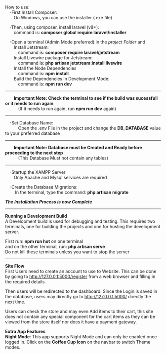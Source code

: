 How to use:  
&emsp;-First Install Composer:  
&emsp;&emsp;On Windows, you can use the installer (.exe file)

&emsp;-Then, using composer, install laravel (v8+):  
&emsp;&emsp;command is: **composer global require laravel/installer**

&emsp;-Open a terminal (Admin Mode preferred) in the _project Folder_ and  
&emsp;&emsp;Install Jetstream:  
&emsp;&emsp;&emsp;command is: **composer require laravel/jetstream**  
&emsp;&emsp;Install Livewire package for Jetstream:  
&emsp;&emsp;&emsp;command is: **php artisan jetstream:install livewire**  
&emsp;&emsp;Install the Node Dependencies  
&emsp;&emsp;&emsp;command is: **npm install**  
&emsp;&emsp;Build the Dependencies in Development Mode:  
&emsp;&emsp;&emsp;command is: **npm run dev**

***
&emsp;&emsp;**Important Note: Check the terminal to see if the build was sucessfull or it needs to run again**  
&emsp;&emsp;&emsp;(If it needs to run again, run **npm run dev** again)  
***
&emsp;-Set Database Name:  
&emsp;&emsp;&emsp;Open the .env File in the project and change the  **DB_DATABASE** value to your preferred database
***
&emsp;&emsp;**Important Note: Database must be Created and Ready before proceeding to the next step**  
&emsp;&emsp;&emsp;(This Database Must not contain any tables)
***
&emsp;-Startup the XAMPP Server  
&emsp;&emsp;Only Apache and Mysql services are required 

&emsp;-Create the Database Migrations:  
&emsp;&emsp; In the terminal, type the command: **php artisan migrate**

__*The Installation Process is now Complete*__ 

*** 
**Running a Development Build**  
A Development build is used for debugging and testing.
This requires two terminals, one for building the projects and one for hosting the development server.

First run: **npm run hot** on one terminal  
and on the other terminal, run: **php artisan serve**  
Do not kill these terminals unless you want to stop the server

*** 
**Site Flow**  
First Users need to create an account to use to Website. 
This can be done by going to http://127.0.0.1:5000/register from a web browser and filling in the required details.  

Then users will be redirected to the dashboard.
Since the Login is saved in the database, users may directly go to http://127.0.0.1:5000/ directly the next time.

Users can check the store and may even Add items to their cart, this site does not contain any special component for the cart items as they can be viewed from the store itself nor does it have a payment gateway.

**Extra App Features**  
**Night Mode**: This app supports Night Mode and can only be enabled once logged in.
Click on the **Coffee Cup Icon** on the navbar to switch Theme modes.